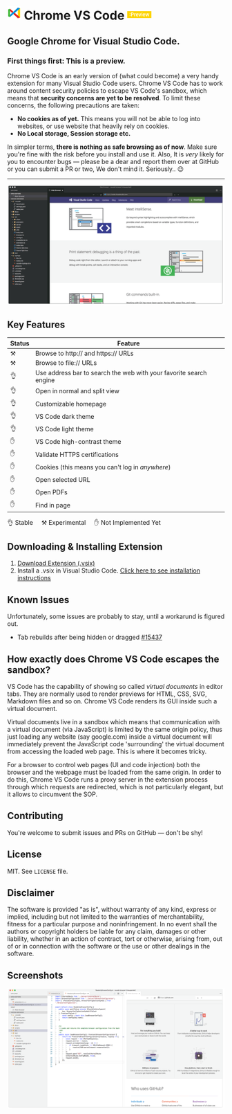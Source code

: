 # ![ ](./out/src/static/logo-32x32.png) **Chrome VS Code** <small style="color: #fff; background: #fdd400; padding: .1em .4em; font-size: 0.4em; font-weight: 600; position: relative; top: -0.7em">:Preview</small>

## Google Chrome for Visual Studio Code.


### **First things first:** This is a preview.

Chrome VS Code is an early version of (what could become) a very handy extension for many Visual Studio Code users. Chrome VS Code has to work around content security policies to escape VS Code's sandbox, which means that **security concerns are yet to be resolved**. To limit these concerns, the following precautions are taken:

- **No cookies as of yet.** This means you will not be able to log into websites, or use website that heavily rely on cookies.
- **No Local storage, Session storage etc.**

In simpler terms, **there is nothing as safe browsing as of now**. Make sure you're fine with the risk before you install and use it. Also, It is *very* likely for you to encounter bugs — please be a dear and report them over at GitHub or you can submit a PR or two, We don't mind it. Seriously.. 😉 


____


![Screenshot](./out/src/static/screenshots/dark-theme-with-sidebar-001.png)


## Key Features

|	Status	 |	Feature
|------------|-
|	⚒		|	Browse to http:// and https:// URLs
|	⚒		|	Browse to file:// URLs
|	👌		 |	Use address bar to search the web with your favorite search engine
|	👌		 |	Open in normal and split view
|	👌		 |	Customizable homepage
|	👌		 |	VS Code dark theme
|	👌		 |	VS Code light theme
|	✋		 |	VS Code high-contrast theme
|	✋		|	Validate HTTPS certifications
|	✋		|	Cookies (this means you can't log in *anywhere*)
|	✋		|	Open selected URL
|	✋		|	Open PDFs
|	✋		|	Find in page

👌 Stable &nbsp;&nbsp;&nbsp; ⚒ Experimental &nbsp;&nbsp;&nbsp; ✋ Not Implemented Yet

## Downloading & Installing Extension 
  1. [Download Extension (.vsix) ](https://github.com/FabianLauer/chrome-vs-code/raw/master/chrome-vs-code-0.0.1.vsix) 
  2. Install a .vsix in Visual Studio Code. [Click here to see installation instructions](https://code.visualstudio.com/docs/editor/extension-gaery#_install-from-a-vsix)

## Known Issues

Unfortunately, some issues are probably to stay, until a workarund is figured out. 

- Tab rebuilds after being hidden or dragged [#15437](https://github.com/Microsoft/vscode/issues/15437)

## How exactly does Chrome VS Code escapes the sandbox?

VS Code has the capability of showing so called *virtual documents* in editor tabs. They are normally used to render previews for HTML, CSS, SVG, Markdown files and so on. Chrome VS Code renders its GUI inside such a virtual document.

Virtual documents live in a sandbox which means that communication with a virtual document (via JavaScript) is limited by the same origin policy, thus just loading any website (say google.com) inside a virtual document will immediately prevent the JavaScript code 'surrounding' the virtual document from accessing the loaded web page. This is where it becomes tricky. 

For a browser to control web pages (UI and code injection) both the browser and the webpage must be loaded from the same origin.
In order to do this, Chrome VS Code runs a proxy server in the extension process through which requests are redirected, which is not particularly elegant, but it allows to circumvent the SOP.

## Contributing

You're welcome to submit issues and PRs on GitHub — don't be shy!

## License

MIT. See `LICENSE` file.

## Disclaimer

The software is provided "as is", without warranty of any kind, express or implied, including but not limited to the warranties of merchantability, fitness for a particular purpose and noninfringement. In no event shall the authors or copyright holders be liable for any claim, damages or other liability, whether in an action of contract, tort or otherwise, arising from, out of or in connection with the software or the use or other dealings in the software.


## Screenshots

![Screenshot](https://raw.githubusercontent.com/FabianLauer/chrome-vs-code/master/out/src/static/screenshots/light-theme-with-sidebar-001.png)
